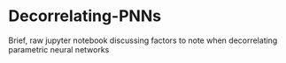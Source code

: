 # Decorrelating-PNNs
Brief, raw jupyter notebook discussing factors to note when decorrelating parametric neural networks
